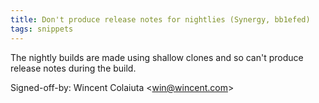 ```yaml
---
title: Don't produce release notes for nightlies (Synergy, bb1efed)
tags: snippets
---
```


The nightly builds are made using shallow clones and so can't produce release notes during the build.

Signed-off-by: Wincent Colaiuta &lt;win@wincent.com&gt;
